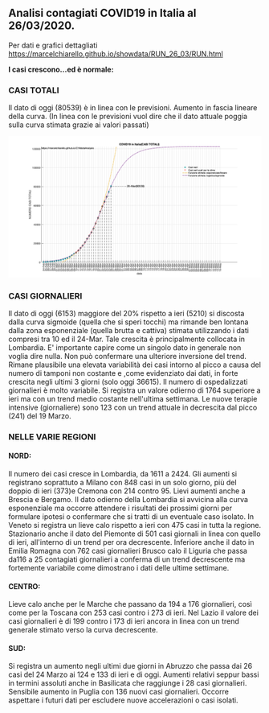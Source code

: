 ## Analisi contagiati COVID19 in Italia al 26/03/2020.
Per dati e grafici dettagliati https://marcelchiarello.github.io/showdata/RUN_26_03/RUN.html

**I casi crescono...ed è normale:** 

### CASI TOTALI

Il dato di oggi (80539) è in linea con le previsioni. Aumento in fascia lineare della curva.
(In linea con le previsioni vuol dire che il dato attuale poggia sulla curva stimata grazie ai valori passati)

<img src="RUN_26_03/RUN_01.png?raw=true"/>

### CASI GIORNALIERI

Il dato di oggi (6153) maggiore del 20% rispetto a ieri (5210) si discosta dalla curva sigmoide (quella che si speri tocchi) ma rimande ben lontana dalla zona esponenziale (quella brutta e cattiva) stimata utilizzando i dati compresi tra 10 ed il 24-Mar. 
Tale crescita è principalmente collocata in Lombardia.
E' importante capire come un singolo dato in generale non voglia dire nulla. Non può confermare una ulteriore inversione del trend. Rimane plausibile una elevata variabilità dei casi intorno al picco a causa del numero di tamponi non costante e ,come evidenziato dai dati, in forte crescita negli ultimi 3 giorni (solo oggi 36615). 
Il numero di ospedalizzati giornalieri è molto variabile. Si registra un valore odierno di 1764 superiore a ieri ma con un trend medio costante nell'ultima settimana.
Le nuove terapie intensive (giornaliere) sono 123 con un trend attuale in decrescita dal picco (241) del 19 Marzo.

### NELLE VARIE REGIONI

#### NORD:

Il numero dei casi cresce in Lombardia, da 1611 a 2424. Gli aumenti si registrano soprattuto a Milano con 848 casi in un solo giorno, più del doppio di ieri (373)e Cremona con 214 contro 95. Lievi aumenti anche a Brescia e Bergamo. Il dato odierno della Lombardia si avvicina alla curva esponenziale ma occorre attendere i risultati dei prossimi giorni per formulare ipotesi o confermare che si tratti di un eventuale caso isolato.
In Veneto si registra un lieve calo rispetto a ieri con 475 casi in tutta la regione. Stazionario anche il dato del Piemonte di 501 casi giornali in linea con quello di ieri, all'interno di un trend per ora decrescente.
Inferiore anche il dato in Emilia Romagna con 762 casi giornalieri
Brusco calo il Liguria che passa da116 a 25 contagiati giornalieri a conferma di un trend decrescente ma fortemente variabile come dimostrano i dati delle ultime settimane. 

#### CENTRO:

Lieve calo anche per le Marche che passano da 194 a 176 giornalieri, così come per la Toscana con 253 casi contro i 273 di ieri.
Nel Lazio il valore dei casi giornalieri è di 199 contro i 173 di ieri ancora in linea con un trend generale stimato verso la curva decrescente.

#### SUD:

Si registra un aumento negli ultimi due giorni in Abruzzo che passa dai 26 casi del 24 Marzo ai 124 e 133 di ieri e di oggi. Aumenti relativi seppur bassi in termini assoluti anche in Basilicata che raggiunge i 28 casi giornalieri.
Sensibile aumento in Puglia con 136 nuovi casi giornalieri. Occorre aspettare i futuri dati per escludere nuove accelerazioni o casi isolati.
